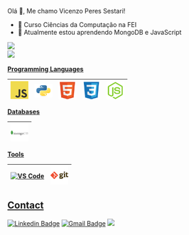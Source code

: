  Olá 👋, Me chamo Vicenzo Peres Sestari!

- 🔭 Curso Ciências da Computação na FEI
- 🌱 Atualmente estou aprendendo MongoDB e JavaScript


<a href="https://github.com/Vicenzops">
<img height="160em" src="https://github-readme-stats.vercel.app/api?username=Vicenzops&show_icons=true&theme=chartreuse-dark&include_all_commits=true&count_private=true"/> <br>
<img height="180em" src="https://github-readme-stats.vercel.app/api/top-langs/?username=Vicenzops&layout=compact&langs_count=7&theme=chartreuse-dark"/>

  
**Programming Languages**

<img alt="Vips-Js" title="JavaScript" width="40px" src="https://raw.githubusercontent.com/github/explore/master/topics/javascript/javascript.png">|<img align="center" alt="Vips-Python" height="30" width="40" src="https://raw.githubusercontent.com/devicons/devicon/master/icons/python/python-original.svg">|<img align="center" alt="Vips-HTML" width="40" src="https://raw.githubusercontent.com/devicons/devicon/master/icons/html5/html5-original.svg">|<img align="center" alt="Vips-CSS" width="40" src="https://raw.githubusercontent.com/devicons/devicon/master/icons/css3/css3-original.svg">|<img align="center" alt="Vips-NodeJs" width="40" src="https://raw.githubusercontent.com/devicons/devicon/master/icons/nodejs/nodejs-original.svg">
|--|--|--|--|--|

<!-- **Libraries and Frameworks**  -->
<!-- **Cloud** -->

**Databases**

| <img title="MongoDB" alt="MongoDB" width="40px" src="https://raw.githubusercontent.com/github/explore/master/topics/mongodb/mongodb.png"> |
|--|

**Tools**

| <img title="VS Code" alt="VS Code" width="40px" src="https://img.icons8.com/fluent/48/000000/visual-studio-code-2019.png"> | <img title="git" alt="git" width="40px" src="https://raw.githubusercontent.com/github/explore/master/topics/git/git.png"> |
|--|--|
 
## Contact
[![Linkedin Badge](https://img.shields.io/badge/-LinkedIn-%230077B5?style=for-the-badge&logo=linkedin&logoColor=white)](https://www.linkedin.com/in/vicenzo-peres-sestari/)
[![Gmail Badge](https://img.shields.io/badge/-Gmail-%23333?style=for-the-badge&logo=gmail&logoColor=white)](mailto:vicenzops1@gmail.com)
<a href="https://www.instagram.com/vi_sest/" target="_blank"><img src="https://img.shields.io/badge/-Instagram-%23E4405F?style=for-the-badge&logo=instagram&logoColor=white" target="_blank"></a>

<!--
 Consulta de ideias
 https://github.com/anuraghazra/github-readme-stats
 https://github.com/alexandresanlim/Badges4-README.md-Profile#-contact-
-->
